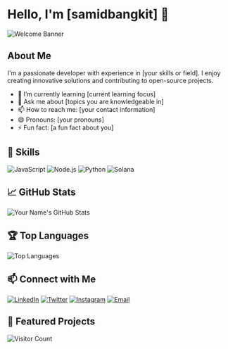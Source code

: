 # Hello, I'm [samidbangkit] 👋

![Welcome Banner]([https://i.ibb.co.com/WFQLmyD/github-header-image.png])

## About Me

I'm a passionate developer with experience in [your skills or field]. I enjoy creating innovative solutions and contributing to open-source projects. 

- 🌱 I’m currently learning [current learning focus]
- 💬 Ask me about [topics you are knowledgeable in]
- 📫 How to reach me: [your contact information]
- 😄 Pronouns: [your pronouns]
- ⚡ Fun fact: [a fun fact about you]

## 🚀 Skills

![JavaScript](https://img.shields.io/badge/-JavaScript-F7DF1E?style=flat&logo=javascript&logoColor=black)
![Node.js](https://img.shields.io/badge/-Node.js-339933?style=flat&logo=node.js&logoColor=white)
![Python](https://img.shields.io/badge/-Python-3776AB?style=flat&logo=python&logoColor=white)
![Solana](https://img.shields.io/badge/-Solana-00FFA3?style=flat&logo=solana&logoColor=white)

## 📈 GitHub Stats

![Your Name's GitHub Stats](https://github-readme-stats.vercel.app/api?username=smdbngkt&show_icons=true&theme=radical)

## 🏆 Top Languages

![Top Languages](https://github-readme-stats.vercel.app/api/top-langs/?username=smdbngkt&layout=compact&theme=radical)

## 📫 Connect with Me

[![LinkedIn](https://img.shields.io/badge/-LinkedIn-0077B5?style=flat&logo=linkedin&logoColor=white)](https://linkedin.com/in/yourprofile)
[![Twitter](https://img.shields.io/badge/-Twitter-1DA1F2?style=flat&logo=twitter&logoColor=white)](https://twitter.com/yourprofile)
[![Instagram](https://img.shields.io/badge/-Instagram-E4405F?style=flat&logo=instagram&logoColor=white)](https://instagram.com/yourprofile)
[![Email](https://img.shields.io/badge/-Email-D14836?style=flat&logo=gmail&logoColor=white)](mailto:your.email@example.com)

## 📂 Featured Projects


![Visitor Count](https://visitor-badge.laobi.icu/badge?page_id=yourusername.yourusername)

